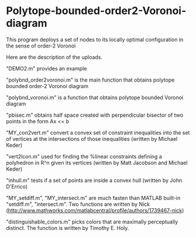# Polytope-bounded-order2-Voronoi-diagram
This program deploys a set of nodes to its locally optimal configuration in the sense of order-2 Voronoi


Here are the description of the uploads.

"DEMO2.m" provides an example

"polybnd_order2voronoi.m" is the main function that obtains polytope bounded order-2 Voronoi diagram

"polybnd_voronoi.m" is a function that obtains polytope bounded Voronoi diagram 

"pbisec.m" obtains half space created with perpendicular bisector of two points in the form Ax <= b

"MY_con2vert.m" convert a convex set of constraint inequalities into the set of vertices at the intersections of those inequalities (written by Michael Keder)

"vert2lcon.m" used for finding the %linear constraints defining a polyhedron in R^n given its vertices (written by Matt Jacobson and Michael Keder)

"inhull.m" tests if a set of points are inside a convex hull (written by John D'Errico)

"MY_setdiff.m", "MY_intersect.m" are much fasten than MATLAB built-in "setdiff.m", "intersect.m". Two functions are written by Nick (http://www.mathworks.com/matlabcentral/profile/authors/1739467-nick)

"distinguishable_colors.m" picks colors that are maximally perceptually distinct. The function is written by Timothy E. Holy.
